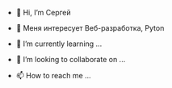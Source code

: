 - 👋 Hi, I’m  Сергей
- 👀 Меня интересует  Веб-разработка, Pyton

- 🌱 I’m currently learning ...
- 💞️ I’m looking to collaborate on ...
- 📫 How to reach me ...

<!---
ScrPro/ScrPro is a ✨ special ✨ repository because its `README.md` (this file) appears on your GitHub profile.
You can click the Preview link to take a look at your changes.
--->
